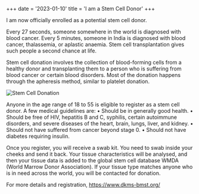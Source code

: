 +++
date = '2023-01-10'
title = 'I am a Stem Cell Donor' 
+++

I am now officially enrolled as a potential stem cell donor.

Every 27 seconds, someone somewhere in the world is diagnosed with blood cancer. Every 5 minutes, someone in India is diagnosed with blood cancer, thalassemia, or aplastic anaemia. Stem cell transplantation gives such people a second chance at life.

Stem cell donation involves the collection of blood-forming cells from a healthy donor and transplanting them to a person who is suffering from blood cancer or certain blood disorders. Most of the donation happens through the apheresis method, similar to platelet donation.

![Stem Cell Donation](/static/images/lifesaver.jpeg)

Anyone in the age range of 18 to 55 is eligible to register as a stem cell donor.
A few medical guidelines are:
• Should be in generally good health.
• Should be free of HIV, hepatitis B and C, syphilis, certain autoimmune disorders, and severe diseases of the heart, brain, lungs, liver, and kidney.
• Should not have suffered from cancer beyond stage 0.
• Should not have diabetes requiring insulin.

Once you register, you will receive a swab kit. You need to swab inside your cheeks and send it back. Your tissue characteristics will be analysed, and then your tissue data is added to the global stem cell database WMDA (World Marrow Donor Association). If your tissue type matches anyone who is in need across the world, you will be contacted for donation.

For more details and registration,
https://www.dkms-bmst.org/
